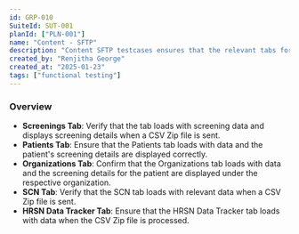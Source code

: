 ```yaml
---
id: GRP-010
SuiteId: SUT-001
planId: ["PLN-001"]
name: "Content - SFTP"
description: "Content SFTP testcases ensures that the relevant tabs for screenings, patients, organizations, and data tracking load accurately with data when a CSV Zip file is sent to the Flatfile Bundle endpoint via SFTP."
created_by: "Renjitha George"
created_at: "2025-01-23"
tags: ["functional testing"]
---
```


### Overview

- **Screenings Tab**: Verify that the tab loads with screening data and displays
  screening details when a CSV Zip file is sent.
- **Patients Tab**: Ensure that the Patients tab loads with data and the
  patient's screening details are displayed correctly.
- **Organizations Tab**: Confirm that the Organizations tab loads with data and
  the screening details for the patient are displayed under the respective
  organization.
- **SCN Tab**: Verify that the SCN tab loads with relevant data when a CSV Zip
  file is sent.
- **HRSN Data Tracker Tab**: Ensure that the HRSN Data Tracker tab loads with
  data when the CSV Zip file is processed.
